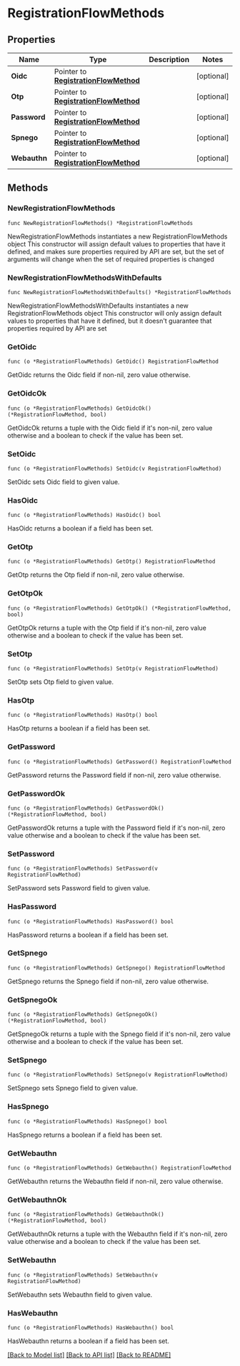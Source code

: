 # RegistrationFlowMethods

## Properties

Name | Type | Description | Notes
------------ | ------------- | ------------- | -------------
**Oidc** | Pointer to [**RegistrationFlowMethod**](RegistrationFlowMethod.md) |  | [optional] 
**Otp** | Pointer to [**RegistrationFlowMethod**](RegistrationFlowMethod.md) |  | [optional] 
**Password** | Pointer to [**RegistrationFlowMethod**](RegistrationFlowMethod.md) |  | [optional] 
**Spnego** | Pointer to [**RegistrationFlowMethod**](RegistrationFlowMethod.md) |  | [optional] 
**Webauthn** | Pointer to [**RegistrationFlowMethod**](RegistrationFlowMethod.md) |  | [optional] 

## Methods

### NewRegistrationFlowMethods

`func NewRegistrationFlowMethods() *RegistrationFlowMethods`

NewRegistrationFlowMethods instantiates a new RegistrationFlowMethods object
This constructor will assign default values to properties that have it defined,
and makes sure properties required by API are set, but the set of arguments
will change when the set of required properties is changed

### NewRegistrationFlowMethodsWithDefaults

`func NewRegistrationFlowMethodsWithDefaults() *RegistrationFlowMethods`

NewRegistrationFlowMethodsWithDefaults instantiates a new RegistrationFlowMethods object
This constructor will only assign default values to properties that have it defined,
but it doesn't guarantee that properties required by API are set

### GetOidc

`func (o *RegistrationFlowMethods) GetOidc() RegistrationFlowMethod`

GetOidc returns the Oidc field if non-nil, zero value otherwise.

### GetOidcOk

`func (o *RegistrationFlowMethods) GetOidcOk() (*RegistrationFlowMethod, bool)`

GetOidcOk returns a tuple with the Oidc field if it's non-nil, zero value otherwise
and a boolean to check if the value has been set.

### SetOidc

`func (o *RegistrationFlowMethods) SetOidc(v RegistrationFlowMethod)`

SetOidc sets Oidc field to given value.

### HasOidc

`func (o *RegistrationFlowMethods) HasOidc() bool`

HasOidc returns a boolean if a field has been set.

### GetOtp

`func (o *RegistrationFlowMethods) GetOtp() RegistrationFlowMethod`

GetOtp returns the Otp field if non-nil, zero value otherwise.

### GetOtpOk

`func (o *RegistrationFlowMethods) GetOtpOk() (*RegistrationFlowMethod, bool)`

GetOtpOk returns a tuple with the Otp field if it's non-nil, zero value otherwise
and a boolean to check if the value has been set.

### SetOtp

`func (o *RegistrationFlowMethods) SetOtp(v RegistrationFlowMethod)`

SetOtp sets Otp field to given value.

### HasOtp

`func (o *RegistrationFlowMethods) HasOtp() bool`

HasOtp returns a boolean if a field has been set.

### GetPassword

`func (o *RegistrationFlowMethods) GetPassword() RegistrationFlowMethod`

GetPassword returns the Password field if non-nil, zero value otherwise.

### GetPasswordOk

`func (o *RegistrationFlowMethods) GetPasswordOk() (*RegistrationFlowMethod, bool)`

GetPasswordOk returns a tuple with the Password field if it's non-nil, zero value otherwise
and a boolean to check if the value has been set.

### SetPassword

`func (o *RegistrationFlowMethods) SetPassword(v RegistrationFlowMethod)`

SetPassword sets Password field to given value.

### HasPassword

`func (o *RegistrationFlowMethods) HasPassword() bool`

HasPassword returns a boolean if a field has been set.

### GetSpnego

`func (o *RegistrationFlowMethods) GetSpnego() RegistrationFlowMethod`

GetSpnego returns the Spnego field if non-nil, zero value otherwise.

### GetSpnegoOk

`func (o *RegistrationFlowMethods) GetSpnegoOk() (*RegistrationFlowMethod, bool)`

GetSpnegoOk returns a tuple with the Spnego field if it's non-nil, zero value otherwise
and a boolean to check if the value has been set.

### SetSpnego

`func (o *RegistrationFlowMethods) SetSpnego(v RegistrationFlowMethod)`

SetSpnego sets Spnego field to given value.

### HasSpnego

`func (o *RegistrationFlowMethods) HasSpnego() bool`

HasSpnego returns a boolean if a field has been set.

### GetWebauthn

`func (o *RegistrationFlowMethods) GetWebauthn() RegistrationFlowMethod`

GetWebauthn returns the Webauthn field if non-nil, zero value otherwise.

### GetWebauthnOk

`func (o *RegistrationFlowMethods) GetWebauthnOk() (*RegistrationFlowMethod, bool)`

GetWebauthnOk returns a tuple with the Webauthn field if it's non-nil, zero value otherwise
and a boolean to check if the value has been set.

### SetWebauthn

`func (o *RegistrationFlowMethods) SetWebauthn(v RegistrationFlowMethod)`

SetWebauthn sets Webauthn field to given value.

### HasWebauthn

`func (o *RegistrationFlowMethods) HasWebauthn() bool`

HasWebauthn returns a boolean if a field has been set.


[[Back to Model list]](../README.md#documentation-for-models) [[Back to API list]](../README.md#documentation-for-api-endpoints) [[Back to README]](../README.md)


